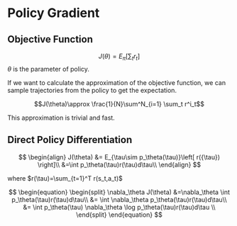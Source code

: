 # Policy Gradient
## Objective Function
$$J(\theta)=E_{\pi}\left[ \sum_t r_t \right]$$
$\theta$ is the parameter of policy.

If we want to calculate the approximation of the objective function, we can sample trajectories from the policy to get the expectation.

$$J(\theta)\approx \frac{1}{N}\sum^N_{i=1} \sum_t r^i_t$$

This approximation is trivial and fast.

## Direct Policy Differentiation

$$
\begin{align}
J(\theta) &= E_{\tau\sim p_\theta(\tau)}\left[ r({\tau}) \right]\\
&=\int p_\theta(\tau)r(\tau)d\tau\\
\end{align}
$$

where $r(\tau)=\sum_{t=1}^T r(s_t,a_t)$

$$
\begin{equation}
\begin{split}
\nabla_\theta J(\theta) &=\nabla_\theta \int p_\theta(\tau)r(\tau)d\tau\\
&= \int \nabla_\theta p_\theta(\tau)r(\tau)d\tau\\
&= \int p_\theta(\tau) \nabla_\theta \log p_\theta(\tau)r(\tau)d\tau \\
\end{split}
\end{equation}
$$



